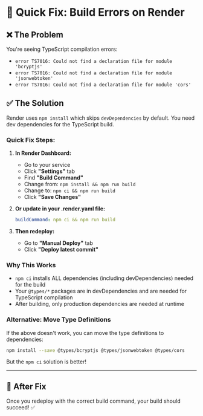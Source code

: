 # 🔧 Quick Fix: Build Errors on Render

## ❌ The Problem

You're seeing TypeScript compilation errors:

- `error TS7016: Could not find a declaration file for module 'bcryptjs'`
- `error TS7016: Could not find a declaration file for module 'jsonwebtoken'`
- `error TS7016: Could not find a declaration file for module 'cors'`

## ✅ The Solution

Render uses `npm install` which skips `devDependencies` by default. You need dev dependencies for the TypeScript build.

### Quick Fix Steps:

1. **In Render Dashboard:**

   - Go to your service
   - Click **"Settings"** tab
   - Find **"Build Command"**
   - Change from: `npm install && npm run build`
   - Change to: `npm ci && npm run build`
   - Click **"Save Changes"**

2. **Or update in your .render.yaml file:**
   ```yaml
   buildCommand: npm ci && npm run build
   ```
3. **Then redeploy:**
   - Go to **"Manual Deploy"** tab
   - Click **"Deploy latest commit"**

### Why This Works

- `npm ci` installs ALL dependencies (including devDependencies) needed for the build
- Your `@types/*` packages are in devDependencies and are needed for TypeScript compilation
- After building, only production dependencies are needed at runtime

### Alternative: Move Type Definitions

If the above doesn't work, you can move the type definitions to dependencies:

```bash
npm install --save @types/bcryptjs @types/jsonwebtoken @types/cors
```

But the `npm ci` solution is better!

---

## 🎉 After Fix

Once you redeploy with the correct build command, your build should succeed! ✅
